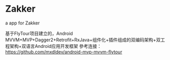 # Zakker
a app for Zakker

基于FlyTour项目建立的，Android MVVM+MVP+Dagger2+Retrofit+RxJava+组件化+插件组成的双编码架构+双工程架构+双语言Android应用开发框架
參考连接：https://github.com/mxdldev/android-mvp-mvvm-flytour
